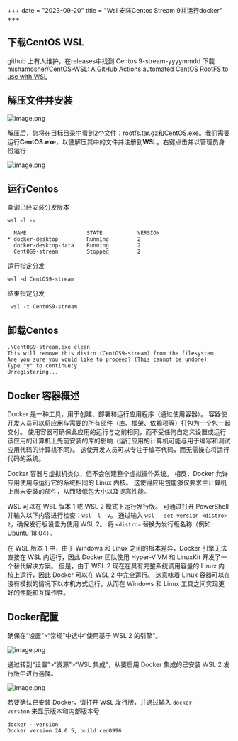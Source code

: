+++
date = "2023-09-20"
title = "Wsl 安装Centos Stream 9并运行docker"
+++

## 下载CentOS WSL

github 上有人维护，在releases中找到 Centos 9-stream-yyyymmdd 下载
[mishamosher/CentOS-WSL: A GitHub Actions automated CentOS RootFS to use with WSL](https://github.com/mishamosher/CentOS-WSL)

## 解压文件并安装

![image.png](https://assets.happtim.com/image/n3dc/202309201701692.png)

解压后，您将在目标目录中看到2个文件：rootfs.tar.gz和CentOS.exe。我们需要运行**CentOS.exe**，以便解压其中的文件并注册到**WSL**。右键点击并以管理员身份运行

![image.png](https://assets.happtim.com/image/n3dc/202309201717685.png)


## 运行Centos

查询已经安装分发版本

```
wsl -l -v

  NAME                   STATE           VERSION
* docker-desktop         Running         2
  docker-desktop-data    Running         2
  CentOS9-stream         Stopped         2
```

运行指定分发

```
wsl -d CentOS9-stream
```

结束指定分发

```
 wsl -t CentOS9-stream
```


## 卸载Centos

```
.\CentOS9-stream.exe clean
This will remove this distro (CentOS9-stream) from the filesystem.
Are you sure you would like to proceed? (This cannot be undone)
Type "y" to continue:y
Unregistering...
```

## Docker 容器概述

Docker 是一种工具，用于创建、部署和运行应用程序（通过使用容器）。 容器使开发人员可以将应用与需要的所有部件（库、框架、依赖项等）打包为一个包一起交付。 使用容器可确保此应用的运行与之前相同，而不受任何自定义设置或运行该应用的计算机上先前安装的库的影响（运行应用的计算机可能与用于编写和测试应用代码的计算机不同）。 这使开发人员可以专注于编写代码，而无需操心将运行代码的系统。

Docker 容器与虚拟机类似，但不会创建整个虚拟操作系统。 相反，Docker 允许应用使用与运行它的系统相同的 Linux 内核。 这使得应用包能够仅要求主计算机上尚未安装的部件，从而降低包大小以及提高性能。

WSL 可以在 WSL 版本 1 或 WSL 2 模式下运行发行版。 可通过打开 PowerShell 并输入以下内容进行检查：`wsl -l -v`。 通过输入 `wsl --set-version <distro> 2`，确保发行版设置为使用 WSL 2。 将 `<distro>` 替换为发行版名称（例如 Ubuntu 18.04）。

在 WSL 版本 1 中，由于 Windows 和 Linux 之间的根本差异，Docker 引擎无法直接在 WSL 内运行，因此 Docker 团队使用 Hyper-V VM 和 LinuxKit 开发了一个替代解决方案。 但是，由于 WSL 2 现在在具有完整系统调用容量的 Linux 内核上运行，因此 Docker 可以在 WSL 2 中完全运行。 这意味着 Linux 容器可以在没有模拟的情况下以本机方式运行，从而在 Windows 和 Linux 工具之间实现更好的性能和互操作性。

## Docker配置

确保在“设置”>“常规”中选中“使用基于 WSL 2 的引擎”。

![image.png](https://assets.happtim.com/image/n3dc/202310240013829.png)

通过转到“设置”>“资源”>“WSL 集成”，从要启用 Docker 集成的已安装 WSL 2 发行版中进行选择。

![image.png](https://assets.happtim.com/image/n3dc/202310240013006.png)

若要确认已安装 Docker，请打开 WSL 发行版，并通过输入 `docker --version` 来显示版本和内部版本号

```shell
docker --version
Docker version 24.0.5, build ced0996
```

